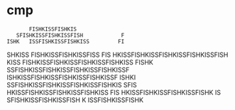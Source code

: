 # cmp

           FISHKISSFISHKIS               
       SFISHKISSFISHKISSFISH            F
    ISHK   ISSFISHKISSFISHKISS         FI
  SHKISS   FISHKISSFISHKISSFISS       FIS
HKISSFISHKISSFISHKISSFISHKISSFISH    KISS
  FISHKISSFISHKISSFISHKISSFISHKISS  FISHK
      SSFISHKISSFISHKISSFISHKISSFISHKISSF
  ISHKISSFISHKISSFISHKISSFISHKISSF  ISHKI
SSFISHKISSFISHKISSFISHKISSFISHKIS    SFIS
  HKISSFISHKISSFISHKISSFISHKISS       FIS
    HKISSFISHKISSFISHKISSFISHK         IS
       SFISHKISSFISHKISSFISH            K
         ISSFISHKISSFISHK   
